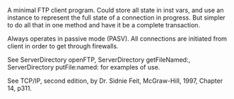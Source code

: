 A minimal FTP client program.  Could store all state in inst vars, and use an instance to represent the full state of a connection in progress.  But simpler to do all that in one method and have it be a complete transaction.

Always operates in passive mode (PASV).  All connections are initiated from client in order to get through firewalls.

See ServerDirectory openFTP, ServerDirectory getFileNamed:, ServerDirectory putFile:named: for examples of use.

See TCP/IP, second edition, by Dr. Sidnie Feit, McGraw-Hill, 1997, Chapter 14, p311.